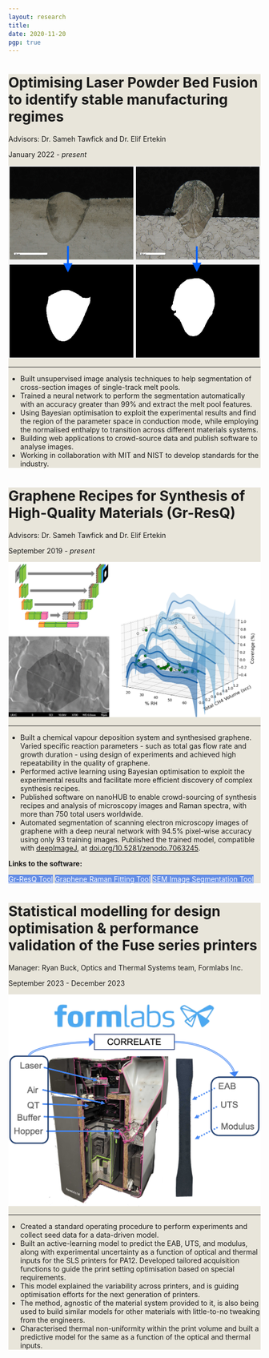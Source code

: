 ```yaml
---
layout: research
title: 
date: 2020-11-20 
pgp: true 
---
```


<div class="jumbotron" style="background-color:#E8E5DA;">
  <h1 class="display-5">Optimising Laser Powder Bed Fusion to identify stable manufacturing regimes</h1>
  <p class="lead">Advisors: Dr. Sameh Tawfick and Dr. Elif Ertekin</p>
  <p>January 2022 - <i>present</i></p>
  <img src="/assets/img/research/am.png" alt="..." class="center">
  <hr class="my-4">
  <ul>
    <li> Built unsupervised image analysis techniques to help segmentation of cross-section images of single-track melt pools. </li>
    <li> Trained a neural network to perform the segmentation automatically with an accuracy greater than 99% and extract the melt pool features. </li>
    <li> Using Bayesian optimisation to exploit the experimental results and find the region of the parameter space in conduction mode, while employing the normalised enthalpy to transition across different materials systems. </li>
    <li> Building web applications to crowd-source data and publish software to analyse images. </li>
    <li> Working in collaboration with MIT and NIST to develop standards for the industry. </li>
  </ul>
</div>
<div class="jumbotron" style="background-color:#E8E5DA;">
  <h1 class="display-5">Graphene Recipes for Synthesis of High-Quality Materials (Gr-ResQ)</h1>
  <p class="lead">Advisors: Dr. Sameh Tawfick and Dr. Elif Ertekin</p>
  <p>September 2019 - <i>present</i></p>
  <img src="/assets/img/research/gresq.png" alt="..." class="center">
  <hr class="my-4">
  <ul>
    <li> Built a chemical vapour deposition system and synthesised graphene. Varied specific reaction parameters - such as total gas flow rate and growth duration - using design of experiments and achieved high repeatability in the quality of graphene. </li>
    <li> Performed active learning using Bayesian optimisation to exploit the experimental results and facilitate more efficient discovery of complex synthesis recipes. </li>
    <li> Published software on nanoHUB to enable crowd-sourcing of synthesis recipes and analysis of microscopy images and Raman spectra, with more than 750 total users worldwide. </li>
    <li> Automated segmentation of scanning electron microscopy images of graphene with a deep neural network with 94.5% pixel-wise accuracy using only 93 training images. Published the trained model, compatible with <a href="https://deepimagej.github.io/">deepImageJ</a>, at <a href="https://doi.org/10.5281/zenodo.7063245">doi.org/10.5281/zenodo.7063245</a>. </li>
  </ul>
  <p> <b>Links to the software:</b> </p>
  <a class="btn btn-primary btn-md" href="https://nanohub.org/tools/gresq" target="_blank" role="button" style="background-color:#648DE5;color:#FFFFFF">Gr-ResQ Tool</a>
  <a class="btn btn-primary btn-md" href="https://nanohub.org/tools/graft" target="_blank" role="button" style="background-color:#648DE5;color:#FFFFFF">Graphene Raman Fitting Tool</a>
  <a class="btn btn-primary btn-md" href="https://nanohub.org/tools/imagesegment" target="_blank" role="button" style="background-color:#648DE5;color:#FFFFFF">SEM Image Segmentation Tool</a>
</div>
<div class="jumbotron" style="background-color:#E8E5DA;">
  <h1 class="display-5">Statistical modelling for design optimisation & performance validation of the Fuse series printers</h1>
  <p class="lead">Manager: Ryan Buck, Optics and Thermal Systems team, Formlabs Inc.</p>
  <p>September 2023 - December 2023</p>
  <img src="/assets/img/research/formlabs.png" alt="..." class="center">
  <hr class="my-4">
  <ul>
    <li> Created a standard operating procedure to perform experiments and collect seed data for a data-driven model. </li>
    <li> Built an active-learning model to predict the EAB, UTS, and modulus, along with experimental uncertainty as a function of optical and thermal inputs for the SLS printers for PA12. Developed tailored acquisition functions to guide the print setting optimisation based on special requirements. </li>
    <li> This model explained the variability across printers, and is guiding optimisation efforts for the next generation of printers. </li>
    <li> The method, agnostic of the material system provided to it, is also being used to build similar models for other materials with little-to-no tweaking from the engineers. </li>
    <li> Characterised thermal non-uniformity within the print volume and built a predictive model for the same as a function of the optical and thermal inputs. </li>
  </ul>
</div>